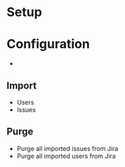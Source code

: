 # Setup

# Configuration

- 

## Import

* Users
* Issues

## Purge
* Purge all imported issues from Jira
* Purge all imported users from Jira


